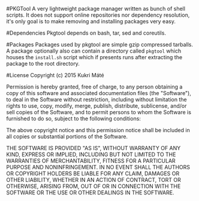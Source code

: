 #PKGTool
A very lightweight package manager written as bunch of shell scripts. It does not support online repositories nor dependency resolution, it's only goal is to make removing and installing packages very easy.

#Dependencies
Pkgtool depends on bash, tar, sed and coreutils.

#Packages
Packages used by pkgtool are simple gzip compressed tarballs. A package optionally also can contain a directory called `pkgtool` which houses the `install.sh` script which if presents runs after extracting the package to the root directory.

#License
Copyright (c) 2015 Kukri Máté

Permission is hereby granted, free of charge, to any person obtaining a copy
of this software and associated documentation files (the "Software"), to deal
in the Software without restriction, including without limitation the rights
to use, copy, modify, merge, publish, distribute, sublicense, and/or sell
copies of the Software, and to permit persons to whom the Software is
furnished to do so, subject to the following conditions:

The above copyright notice and this permission notice shall be included in
all copies or substantial portions of the Software.

THE SOFTWARE IS PROVIDED "AS IS", WITHOUT WARRANTY OF ANY KIND, EXPRESS OR
IMPLIED, INCLUDING BUT NOT LIMITED TO THE WARRANTIES OF MERCHANTABILITY,
FITNESS FOR A PARTICULAR PURPOSE AND NONINFRINGEMENT. IN NO EVENT SHALL THE
AUTHORS OR COPYRIGHT HOLDERS BE LIABLE FOR ANY CLAIM, DAMAGES OR OTHER
LIABILITY, WHETHER IN AN ACTION OF CONTRACT, TORT OR OTHERWISE, ARISING FROM,
OUT OF OR IN CONNECTION WITH THE SOFTWARE OR THE USE OR OTHER DEALINGS IN
THE SOFTWARE.


